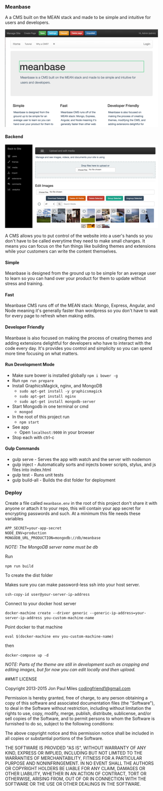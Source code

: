 ### Meanbase
A a CMS built on the MEAN stack and made to be simple and intuitive for users and developers.


![Meanbase Screenshot](meanbase-screenshot.png?raw=true "Meanbase Screenshot")

#### Backend
![Meanbase Screenshot Backend](meanbase-screenshot-backend.png?raw=true "Meanbase Screenshot Backend")


A CMS allows you to put control of the website into a user's hands so you don't have to be called everytime they need to make small changes. It means you can focus on the fun things like building themes and extensions while your customers can write the content themselves.

#### Simple
Meanbase is designed from the ground up to be simple for an average user to learn so you can hand over your product for them to update without stress and training.

#### Fast

Meanbase CMS runs off of the MEAN stack: Mongo, Express, Angular, and Node meaning it's generally faster than wordpress so you don't have to wait for every page to refresh when making edits.

#### Developer Friendly
Meanbase is also focused on making the process of creating themes and adding extensions delightful for developers who have to interact with the code every day. It's provides you control and simplicity so you can spend more time focusing on what matters.

#### Run Development Mode
- Make sure bower is installed globally `npm i bower -g`
- Run `npm run prepare`
- Install GraphicsMagick, nginx, and MongoDB
  - `sudo apt-get install -y graphicsmagick`
  - `sudo apt-get install nginx`
  - `sudo apt-get install mongodb-server`
- Start Mongodb in one terminal or cmd
	- `mongod`
- In the root of this project run
	- `npm start`
- See app
	- Open `localhost:9000` in your browser
- Stop each with ctrl-c

#### Gulp Commands
- gulp serve - Serves the app with watch and the server with nodemon
- gulp inject - Automatically sorts and injects bower scripts, stylus, and js files into index.html
- gulp test - Runs unit tests
- gulp build-all - Builds the dist folder for deployment


### Deploy
Create a file called `meanbase.env` in the root of this project don't share it with anyone or attach it to your repo, this will contain your app secret for encrypting passwords and such. At a minimum this file needs these variables
```
APP_SECRET=your-app-secret
NODE_ENV=production
MONGODB_URL_PRODUCTION=mongodb://db/meanbase
```
_NOTE: The MongoDB server name must be db_

Run

```npm run build```

To create the dist folder

Makes sure you can make password-less ssh into your host server.

`ssh-copy-id user@your-server-ip-address`


Connect to your docker host server
```
docker-machine create --driver generic --generic-ip-address=your-server-ip-address you-custom-machine-name
```

Point docker to that machine
```
eval $(docker-machine env you-custom-machine-name)
```

then

```docker-compose up -d```

_NOTE: Parts of the theme are still in development such as cropping and editing images, but for now you can edit locally and then upload._

##MIT LICENSE

Copyright 2013-2015 Jon Paul Miles codingfriend1@gmail.com

Permission is hereby granted, free of charge, to any person obtaining a copy of this software and associated documentation files (the "Software"), to deal in the Software without restriction, including without limitation the rights to use, copy, modify, merge, publish, distribute, sublicense, and/or sell copies of the Software, and to permit persons to whom the Software is furnished to do so, subject to the following conditions:

The above copyright notice and this permission notice shall be included in all copies or substantial portions of the Software.

THE SOFTWARE IS PROVIDED "AS IS", WITHOUT WARRANTY OF ANY KIND, EXPRESS OR IMPLIED, INCLUDING BUT NOT LIMITED TO THE WARRANTIES OF MERCHANTABILITY, FITNESS FOR A PARTICULAR PURPOSE AND NONINFRINGEMENT. IN NO EVENT SHALL THE AUTHORS OR COPYRIGHT HOLDERS BE LIABLE FOR ANY CLAIM, DAMAGES OR OTHER LIABILITY, WHETHER IN AN ACTION OF CONTRACT, TORT OR OTHERWISE, ARISING FROM, OUT OF OR IN CONNECTION WITH THE SOFTWARE OR THE USE OR OTHER DEALINGS IN THE SOFTWARE.
